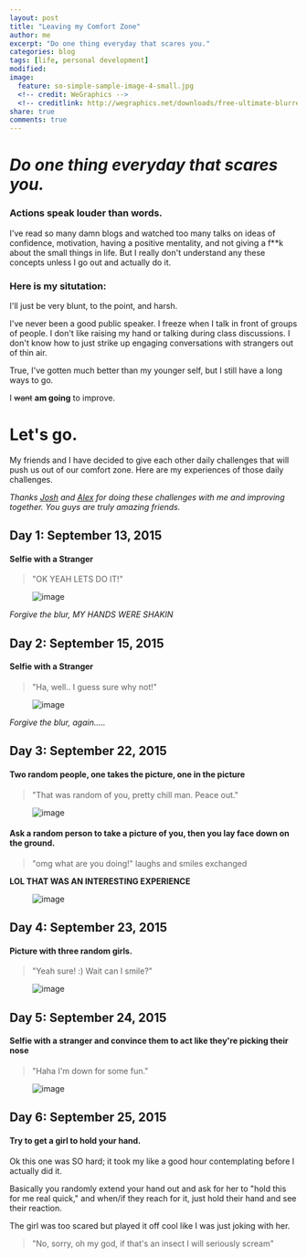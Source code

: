 ```yaml
---
layout: post
title: "Leaving my Comfort Zone"
author: me
excerpt: "Do one thing everyday that scares you."
categories: blog
tags: [life, personal development]
modified:
image:
  feature: so-simple-sample-image-4-small.jpg
  <!-- credit: WeGraphics -->
  <!-- creditlink: http://wegraphics.net/downloads/free-ultimate-blurred-background-pack/ -->
share: true
comments: true
---
```


# *Do one thing everyday that scares you.*

### Actions speak louder than words.

I've read so many damn blogs and watched too many talks on ideas of confidence, motivation, having a positive mentality, and not giving a f**k about the small things in life. But I really don't understand any these concepts unless I go out and actually do it. 

### Here is my situtation:

I'll just be very blunt, to the point, and harsh.

I've never been a good public speaker. I freeze when I talk in front of groups of people. I don't like raising my hand or talking during class discussions. I don't know how to just strike up engaging conversations with strangers out of thin air.

True, I've gotten much better than my younger self, but I still have a long ways to go.

I <s>want</s> **am going** to improve.


# Let's go.

My friends and I have decided to give each other daily challenges that will push us out of our comfort zone. Here are my experiences of those daily challenges.

*Thanks [Josh](http://joshfermin.me/) and [Alex](http://alexcampbell.co/) for doing these challenges with me and improving together. You guys are truly amazing friends.*



## Day 1: September 13, 2015

#### Selfie with a Stranger

> "OK YEAH LETS DO IT!"

<figure>
    <img src="/../../images/challenges/09_13_15_First.jpg" alt="image">
</figure>

*Forgive the blur, MY HANDS WERE SHAKIN*



## Day 2: September 15, 2015

#### Selfie with a Stranger

> "Ha, well.. I guess sure why not!"

<figure>
    <img src="/../../images/challenges/09_15_15_Second_Byron.jpg" alt="image">
</figure>

*Forgive the blur, again.....*


## Day 3: September 22, 2015

#### Two random people, one takes the picture, one in the picture

> "That was random of you, pretty chill man. Peace out."

<figure class="half">
    <img src="/../../images/challenges/09_22_15_other.jpg" alt="image">
</figure>

#### Ask a random person to take a picture of you, then you lay face down on the ground.

> "omg what are you doing!"  laughs and smiles exchanged

**LOL THAT WAS AN INTERESTING EXPERIENCE**

<figure>
    <img src="/../../images/challenges/09_22_15_lay_down.jpg" alt="image">
</figure>



## Day 4: September 23, 2015

#### Picture with three random girls.

> "Yeah sure! :) Wait can I smile?"

<figure>
    <img src="/../../images/challenges/09_23_15_three_girls.jpg" alt="image">
</figure>



## Day 5: September 24, 2015

#### Selfie with a stranger and convince them to act like they're picking their nose

> "Haha I'm down for some fun."

<figure>
    <img src="/../../images/challenges/09_24_15_pick_nose.jpg" alt="image">
</figure>



## Day 6: September 25, 2015

#### Try to get a girl to hold your hand.

Ok this one was SO hard; it took my like a good hour contemplating before I actually did it.

Basically you randomly extend your hand out and ask for her to "hold this for me real quick," and when/if they reach for it, just hold their hand and see their reaction. 

The girl was too scared but played it off cool like I was just joking with her. 

> "No, sorry, oh my god, if that's an insect I will seriously scream"








